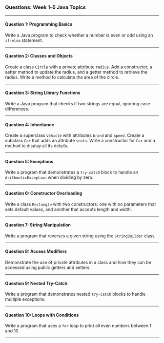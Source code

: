 ### **Questions: Week 1–5 Java Topics**

---

#### **Question 1: Programming Basics**
Write a Java program to check whether a number is even or odd using an `if-else` statement.

---

#### **Question 2: Classes and Objects**
Create a class `Circle` with a private attribute `radius`. Add a constructor, a setter method to update the radius, and a getter method to retrieve the radius. Write a method to calculate the area of the circle.

---

#### **Question 3: String Library Functions**
Write a Java program that checks if two strings are equal, ignoring case differences.

---

#### **Question 4: Inheritance**
Create a superclass `Vehicle` with attributes `brand` and `speed`. Create a subclass `Car` that adds an attribute `seats`. Write a constructor for `Car` and a method to display all its details.

---

#### **Question 5: Exceptions**
Write a program that demonstrates a `try-catch` block to handle an `ArithmeticException` when dividing by zero.

---

#### **Question 6: Constructor Overloading**
Write a class `Rectangle` with two constructors: one with no parameters that sets default values, and another that accepts length and width.

---

#### **Question 7: String Manipulation**
Write a program that reverses a given string using the `StringBuilder` class.

---

#### **Question 8: Access Modifiers**
Demonstrate the use of private attributes in a class and how they can be accessed using public getters and setters.

---

#### **Question 9: Nested Try-Catch**
Write a program that demonstrates nested `try-catch` blocks to handle multiple exceptions.

---

#### **Question 10: Loops with Conditions**
Write a program that uses a `for` loop to print all even numbers between 1 and 10.

---